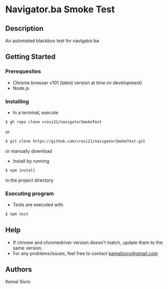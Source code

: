 # Navigator.ba Smoke Test

## Description

An automated blackbox test for navigator.ba

## Getting Started

### Prerequesites

* Chrome browser v101 (latest version at time ov development)
* Node.js

### Installing

* In a terminal, execute
```bash
$ gh repo clone vrosi21/navigatorSmokeTest
```
or
```bash
$ git clone https://github.com/vrosi21/navigatorSmokeTest.git
```
or manually download
* Install by running
```bash
$ npm install
```
in the project directory

### Executing program

* Tests are executed with
```bash
$ npm test
```

## Help

* If chrome and chromedriver version doesn't match, update them to the same version.
* For any problems/issues, feel free to contact kemalsivro@gmail.com

## Authors

Kemal Sivro
